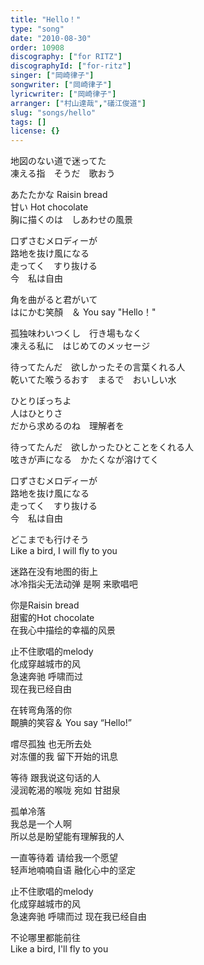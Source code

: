 ```yaml
---
title: "Hello！"
type: "song"
date: "2010-08-30"
order: 10908
discography: ["for RITZ"]
discographyId: ["for-ritz"]
singer: ["岡崎律子"]
songwriter: ["岡崎律子"]
lyricwriter: ["岡崎律子"]
arranger: ["村山達哉","礒江俊道"]
slug: "songs/hello"
tags: []
license: {}
---
```


地図のない道で迷ってた   
凍える指　そうだ　歌おう   
  
あたたかな Raisin bread 　  
甘い Hot chocolate   
胸に描くのは　しあわせの風景   
  
口ずさむメロディーが　  
路地を抜け風になる   
走ってく　すり抜ける   
今　私は自由   
  
角を曲がると君がいて   
はにかむ笑顏　＆ You say "Hello！"   
  
孤独味わいつくし　行き場もなく   
凍える私に　はじめてのメッセージ   
  
待ってたんだ　欲しかったその言葉くれる人   
乾いてた喉うるおす　まるで　おいしい水   
  
ひとりぼっちよ   
人はひとりさ   
だから求めるのね　理解者を   
  
待ってたんだ　欲しかったひとことをくれる人   
呟きが声になる　かたくなが溶けてく   
  
口ずさむメロディーが　  
路地を抜け風になる   
走ってく　すり抜ける   
今　私は自由   
  
どこまでも行けそう   
Like a bird, I will fly to you   
  
迷路在没有地图的街上   
冰冷指尖无法动弹 是啊 来歌唱吧   
  
你是Raisin bread   
甜蜜的Hot chocolate   
在我心中描绘的幸福的风景   
  
止不住歌唱的melody   
化成穿越城市的风   
急速奔驰 呼啸而过   
现在我已经自由   
  
在转弯角落的你   
靦腆的笑容＆ You say “Hello!”   
  
嚐尽孤独 也无所去处   
对冻僵的我 留下开始的讯息   
  
等待 跟我说这句话的人   
浸润乾渴的喉咙 宛如 甘甜泉  
  
孤单冷落   
我总是一个人啊   
所以总是盼望能有理解我的人   
  
一直等待着 请给我一个愿望   
轻声地喃喃自语 融化心中的坚定   
  
止不住歌唱的melody   
化成穿越城市的风   
急速奔驰 呼啸而过 现在我已经自由   
  
不论哪里都能前往   
Like a bird, I'll fly to you
